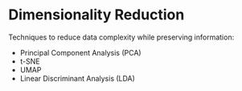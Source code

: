 # Dimensionality Reduction

Techniques to reduce data complexity while preserving information:
- Principal Component Analysis (PCA)
- t-SNE
- UMAP
- Linear Discriminant Analysis (LDA)